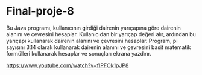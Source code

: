 # Final-proje-8
Bu Java programı, kullanıcının girdiği dairenin yarıçapına göre dairenin alanını ve çevresini hesaplar. Kullanıcıdan bir yarıçap değeri alır, ardından bu yarıçapı kullanarak dairenin alanını ve çevresini hesaplar. Program, pi sayısını 3.14 olarak kullanarak dairenin alanını ve çevresini basit matematik formülleri kullanarak hesaplar ve sonuçları ekrana yazdırır.

https://www.youtube.com/watch?v=fIPFOk1pJP8
